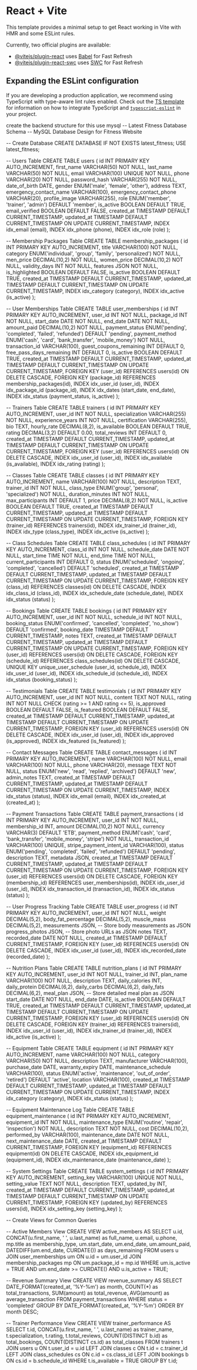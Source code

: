 # React + Vite

This template provides a minimal setup to get React working in Vite with HMR and some ESLint rules.

Currently, two official plugins are available:

- [@vitejs/plugin-react](https://github.com/vitejs/vite-plugin-react/blob/main/packages/plugin-react) uses [Babel](https://babeljs.io/) for Fast Refresh
- [@vitejs/plugin-react-swc](https://github.com/vitejs/vite-plugin-react/blob/main/packages/plugin-react-swc) uses [SWC](https://swc.rs/) for Fast Refresh

## Expanding the ESLint configuration

If you are developing a production application, we recommend using TypeScript with type-aware lint rules enabled. Check out the [TS template](https://github.com/vitejs/vite/tree/main/packages/create-vite/template-react-ts) for information on how to integrate TypeScript and [`typescript-eslint`](https://typescript-eslint.io) in your project.



create the backend structure for this use mysql -- Latest Fitness Database Schema
-- MySQL Database Design for Fitness Website

-- Create Database
CREATE DATABASE IF NOT EXISTS latest_fitness;
USE latest_fitness;

-- Users Table
CREATE TABLE users (
    id INT PRIMARY KEY AUTO_INCREMENT,
    first_name VARCHAR(50) NOT NULL,
    last_name VARCHAR(50) NOT NULL,
    email VARCHAR(100) UNIQUE NOT NULL,
    phone VARCHAR(20) NOT NULL,
    password_hash VARCHAR(255) NOT NULL,
    date_of_birth DATE,
    gender ENUM('male', 'female', 'other'),
    address TEXT,
    emergency_contact_name VARCHAR(100),
    emergency_contact_phone VARCHAR(20),
    profile_image VARCHAR(255),
    role ENUM('member', 'trainer', 'admin') DEFAULT 'member',
    is_active BOOLEAN DEFAULT TRUE,
    email_verified BOOLEAN DEFAULT FALSE,
    created_at TIMESTAMP DEFAULT CURRENT_TIMESTAMP,
    updated_at TIMESTAMP DEFAULT CURRENT_TIMESTAMP ON UPDATE CURRENT_TIMESTAMP,
    INDEX idx_email (email),
    INDEX idx_phone (phone),
    INDEX idx_role (role)
);

-- Membership Packages Table
CREATE TABLE membership_packages (
    id INT PRIMARY KEY AUTO_INCREMENT,
    title VARCHAR(100) NOT NULL,
    category ENUM('individual', 'group', 'family', 'personalized') NOT NULL,
    men_price DECIMAL(10,2) NOT NULL,
    women_price DECIMAL(10,2) NOT NULL,
    validity_days INT NOT NULL,
    features JSON NOT NULL,
    is_highlighted BOOLEAN DEFAULT FALSE,
    is_active BOOLEAN DEFAULT TRUE,
    created_at TIMESTAMP DEFAULT CURRENT_TIMESTAMP,
    updated_at TIMESTAMP DEFAULT CURRENT_TIMESTAMP ON UPDATE CURRENT_TIMESTAMP,
    INDEX idx_category (category),
    INDEX idx_active (is_active)
);

-- User Memberships Table
CREATE TABLE user_memberships (
    id INT PRIMARY KEY AUTO_INCREMENT,
    user_id INT NOT NULL,
    package_id INT NOT NULL,
    start_date DATE NOT NULL,
    end_date DATE NOT NULL,
    amount_paid DECIMAL(10,2) NOT NULL,
    payment_status ENUM('pending', 'completed', 'failed', 'refunded') DEFAULT 'pending',
    payment_method ENUM('cash', 'card', 'bank_transfer', 'mobile_money') NOT NULL,
    transaction_id VARCHAR(100),
    guest_coupons_remaining INT DEFAULT 0,
    free_pass_days_remaining INT DEFAULT 0,
    is_active BOOLEAN DEFAULT TRUE,
    created_at TIMESTAMP DEFAULT CURRENT_TIMESTAMP,
    updated_at TIMESTAMP DEFAULT CURRENT_TIMESTAMP ON UPDATE CURRENT_TIMESTAMP,
    FOREIGN KEY (user_id) REFERENCES users(id) ON DELETE CASCADE,
    FOREIGN KEY (package_id) REFERENCES membership_packages(id),
    INDEX idx_user_id (user_id),
    INDEX idx_package_id (package_id),
    INDEX idx_dates (start_date, end_date),
    INDEX idx_status (payment_status, is_active)
);

-- Trainers Table
CREATE TABLE trainers (
    id INT PRIMARY KEY AUTO_INCREMENT,
    user_id INT NOT NULL,
    specialization VARCHAR(255) NOT NULL,
    experience_years INT NOT NULL,
    certification VARCHAR(255),
    bio TEXT,
    hourly_rate DECIMAL(8,2),
    is_available BOOLEAN DEFAULT TRUE,
    rating DECIMAL(3,2) DEFAULT 0.00,
    total_reviews INT DEFAULT 0,
    created_at TIMESTAMP DEFAULT CURRENT_TIMESTAMP,
    updated_at TIMESTAMP DEFAULT CURRENT_TIMESTAMP ON UPDATE CURRENT_TIMESTAMP,
    FOREIGN KEY (user_id) REFERENCES users(id) ON DELETE CASCADE,
    INDEX idx_user_id (user_id),
    INDEX idx_available (is_available),
    INDEX idx_rating (rating)
);

-- Classes Table
CREATE TABLE classes (
    id INT PRIMARY KEY AUTO_INCREMENT,
    name VARCHAR(100) NOT NULL,
    description TEXT,
    trainer_id INT NOT NULL,
    class_type ENUM('group', 'personal', 'specialized') NOT NULL,
    duration_minutes INT NOT NULL,
    max_participants INT DEFAULT 1,
    price DECIMAL(8,2) NOT NULL,
    is_active BOOLEAN DEFAULT TRUE,
    created_at TIMESTAMP DEFAULT CURRENT_TIMESTAMP,
    updated_at TIMESTAMP DEFAULT CURRENT_TIMESTAMP ON UPDATE CURRENT_TIMESTAMP,
    FOREIGN KEY (trainer_id) REFERENCES trainers(id),
    INDEX idx_trainer_id (trainer_id),
    INDEX idx_type (class_type),
    INDEX idx_active (is_active)
);

-- Class Schedules Table
CREATE TABLE class_schedules (
    id INT PRIMARY KEY AUTO_INCREMENT,
    class_id INT NOT NULL,
    schedule_date DATE NOT NULL,
    start_time TIME NOT NULL,
    end_time TIME NOT NULL,
    current_participants INT DEFAULT 0,
    status ENUM('scheduled', 'ongoing', 'completed', 'cancelled') DEFAULT 'scheduled',
    created_at TIMESTAMP DEFAULT CURRENT_TIMESTAMP,
    updated_at TIMESTAMP DEFAULT CURRENT_TIMESTAMP ON UPDATE CURRENT_TIMESTAMP,
    FOREIGN KEY (class_id) REFERENCES classes(id) ON DELETE CASCADE,
    INDEX idx_class_id (class_id),
    INDEX idx_schedule_date (schedule_date),
    INDEX idx_status (status)
);

-- Bookings Table
CREATE TABLE bookings (
    id INT PRIMARY KEY AUTO_INCREMENT,
    user_id INT NOT NULL,
    schedule_id INT NOT NULL,
    booking_status ENUM('confirmed', 'cancelled', 'completed', 'no_show') DEFAULT 'confirmed',
    booking_date TIMESTAMP DEFAULT CURRENT_TIMESTAMP,
    notes TEXT,
    created_at TIMESTAMP DEFAULT CURRENT_TIMESTAMP,
    updated_at TIMESTAMP DEFAULT CURRENT_TIMESTAMP ON UPDATE CURRENT_TIMESTAMP,
    FOREIGN KEY (user_id) REFERENCES users(id) ON DELETE CASCADE,
    FOREIGN KEY (schedule_id) REFERENCES class_schedules(id) ON DELETE CASCADE,
    UNIQUE KEY unique_user_schedule (user_id, schedule_id),
    INDEX idx_user_id (user_id),
    INDEX idx_schedule_id (schedule_id),
    INDEX idx_status (booking_status)
);

-- Testimonials Table
CREATE TABLE testimonials (
    id INT PRIMARY KEY AUTO_INCREMENT,
    user_id INT NOT NULL,
    content TEXT NOT NULL,
    rating INT NOT NULL CHECK (rating >= 1 AND rating <= 5),
    is_approved BOOLEAN DEFAULT FALSE,
    is_featured BOOLEAN DEFAULT FALSE,
    created_at TIMESTAMP DEFAULT CURRENT_TIMESTAMP,
    updated_at TIMESTAMP DEFAULT CURRENT_TIMESTAMP ON UPDATE CURRENT_TIMESTAMP,
    FOREIGN KEY (user_id) REFERENCES users(id) ON DELETE CASCADE,
    INDEX idx_user_id (user_id),
    INDEX idx_approved (is_approved),
    INDEX idx_featured (is_featured)
);

-- Contact Messages Table
CREATE TABLE contact_messages (
    id INT PRIMARY KEY AUTO_INCREMENT,
    name VARCHAR(100) NOT NULL,
    email VARCHAR(100) NOT NULL,
    phone VARCHAR(20),
    message TEXT NOT NULL,
    status ENUM('new', 'read', 'replied', 'archived') DEFAULT 'new',
    admin_notes TEXT,
    created_at TIMESTAMP DEFAULT CURRENT_TIMESTAMP,
    updated_at TIMESTAMP DEFAULT CURRENT_TIMESTAMP ON UPDATE CURRENT_TIMESTAMP,
    INDEX idx_status (status),
    INDEX idx_email (email),
    INDEX idx_created_at (created_at)
);

-- Payment Transactions Table
CREATE TABLE payment_transactions (
    id INT PRIMARY KEY AUTO_INCREMENT,
    user_id INT NOT NULL,
    membership_id INT,
    amount DECIMAL(10,2) NOT NULL,
    currency VARCHAR(3) DEFAULT 'ETB',
    payment_method ENUM('cash', 'card', 'bank_transfer', 'mobile_money', 'stripe') NOT NULL,
    transaction_id VARCHAR(100) UNIQUE,
    stripe_payment_intent_id VARCHAR(100),
    status ENUM('pending', 'completed', 'failed', 'refunded') DEFAULT 'pending',
    description TEXT,
    metadata JSON,
    created_at TIMESTAMP DEFAULT CURRENT_TIMESTAMP,
    updated_at TIMESTAMP DEFAULT CURRENT_TIMESTAMP ON UPDATE CURRENT_TIMESTAMP,
    FOREIGN KEY (user_id) REFERENCES users(id) ON DELETE CASCADE,
    FOREIGN KEY (membership_id) REFERENCES user_memberships(id),
    INDEX idx_user_id (user_id),
    INDEX idx_transaction_id (transaction_id),
    INDEX idx_status (status)
);

-- User Progress Tracking Table
CREATE TABLE user_progress (
    id INT PRIMARY KEY AUTO_INCREMENT,
    user_id INT NOT NULL,
    weight DECIMAL(5,2),
    body_fat_percentage DECIMAL(5,2),
    muscle_mass DECIMAL(5,2),
    measurements JSON, -- Store body measurements as JSON
    progress_photos JSON, -- Store photo URLs as JSON
    notes TEXT,
    recorded_date DATE NOT NULL,
    created_at TIMESTAMP DEFAULT CURRENT_TIMESTAMP,
    FOREIGN KEY (user_id) REFERENCES users(id) ON DELETE CASCADE,
    INDEX idx_user_id (user_id),
    INDEX idx_recorded_date (recorded_date)
);

-- Nutrition Plans Table
CREATE TABLE nutrition_plans (
    id INT PRIMARY KEY AUTO_INCREMENT,
    user_id INT NOT NULL,
    trainer_id INT,
    plan_name VARCHAR(100) NOT NULL,
    description TEXT,
    daily_calories INT,
    daily_protein DECIMAL(6,2),
    daily_carbs DECIMAL(6,2),
    daily_fats DECIMAL(6,2),
    meal_plan JSON, -- Store detailed meal plan as JSON
    start_date DATE NOT NULL,
    end_date DATE,
    is_active BOOLEAN DEFAULT TRUE,
    created_at TIMESTAMP DEFAULT CURRENT_TIMESTAMP,
    updated_at TIMESTAMP DEFAULT CURRENT_TIMESTAMP ON UPDATE CURRENT_TIMESTAMP,
    FOREIGN KEY (user_id) REFERENCES users(id) ON DELETE CASCADE,
    FOREIGN KEY (trainer_id) REFERENCES trainers(id),
    INDEX idx_user_id (user_id),
    INDEX idx_trainer_id (trainer_id),
    INDEX idx_active (is_active)
);

-- Equipment Table
CREATE TABLE equipment (
    id INT PRIMARY KEY AUTO_INCREMENT,
    name VARCHAR(100) NOT NULL,
    category VARCHAR(50) NOT NULL,
    description TEXT,
    manufacturer VARCHAR(100),
    purchase_date DATE,
    warranty_expiry DATE,
    maintenance_schedule VARCHAR(100),
    status ENUM('active', 'maintenance', 'out_of_order', 'retired') DEFAULT 'active',
    location VARCHAR(100),
    created_at TIMESTAMP DEFAULT CURRENT_TIMESTAMP,
    updated_at TIMESTAMP DEFAULT CURRENT_TIMESTAMP ON UPDATE CURRENT_TIMESTAMP,
    INDEX idx_category (category),
    INDEX idx_status (status)
);

-- Equipment Maintenance Log Table
CREATE TABLE equipment_maintenance (
    id INT PRIMARY KEY AUTO_INCREMENT,
    equipment_id INT NOT NULL,
    maintenance_type ENUM('routine', 'repair', 'inspection') NOT NULL,
    description TEXT NOT NULL,
    cost DECIMAL(10,2),
    performed_by VARCHAR(100),
    maintenance_date DATE NOT NULL,
    next_maintenance_date DATE,
    created_at TIMESTAMP DEFAULT CURRENT_TIMESTAMP,
    FOREIGN KEY (equipment_id) REFERENCES equipment(id) ON DELETE CASCADE,
    INDEX idx_equipment_id (equipment_id),
    INDEX idx_maintenance_date (maintenance_date)
);

-- System Settings Table
CREATE TABLE system_settings (
    id INT PRIMARY KEY AUTO_INCREMENT,
    setting_key VARCHAR(100) UNIQUE NOT NULL,
    setting_value TEXT NOT NULL,
    description TEXT,
    updated_by INT,
    created_at TIMESTAMP DEFAULT CURRENT_TIMESTAMP,
    updated_at TIMESTAMP DEFAULT CURRENT_TIMESTAMP ON UPDATE CURRENT_TIMESTAMP,
    FOREIGN KEY (updated_by) REFERENCES users(id),
    INDEX idx_setting_key (setting_key)
);

-- Create Views for Common Queries

-- Active Members View
CREATE VIEW active_members AS
SELECT 
    u.id,
    CONCAT(u.first_name, ' ', u.last_name) as full_name,
    u.email,
    u.phone,
    mp.title as membership_type,
    um.start_date,
    um.end_date,
    um.amount_paid,
    DATEDIFF(um.end_date, CURDATE()) as days_remaining
FROM users u
JOIN user_memberships um ON u.id = um.user_id
JOIN membership_packages mp ON um.package_id = mp.id
WHERE um.is_active = TRUE 
AND um.end_date >= CURDATE()
AND u.is_active = TRUE;

-- Revenue Summary View
CREATE VIEW revenue_summary AS
SELECT 
    DATE_FORMAT(created_at, '%Y-%m') as month,
    COUNT(*) as total_transactions,
    SUM(amount) as total_revenue,
    AVG(amount) as average_transaction
FROM payment_transactions 
WHERE status = 'completed'
GROUP BY DATE_FORMAT(created_at, '%Y-%m')
ORDER BY month DESC;

-- Trainer Performance View
CREATE VIEW trainer_performance AS
SELECT 
    t.id,
    CONCAT(u.first_name, ' ', u.last_name) as trainer_name,
    t.specialization,
    t.rating,
    t.total_reviews,
    COUNT(DISTINCT b.id) as total_bookings,
    COUNT(DISTINCT cs.id) as total_classes
FROM trainers t
JOIN users u ON t.user_id = u.id
LEFT JOIN classes c ON t.id = c.trainer_id
LEFT JOIN class_schedules cs ON c.id = cs.class_id
LEFT JOIN bookings b ON cs.id = b.schedule_id
WHERE t.is_available = TRUE
GROUP BY t.id;
